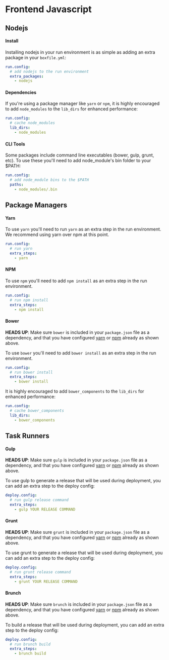 # Frontend Javascript

## Nodejs

#### Install
Installing nodejs in your run environment is as simple as adding an extra package in your `boxfile.yml`:

```yaml
run.config:
  # add nodejs to the run environment
  extra_packages:
    - nodejs
```

#### Dependencies
If you're using a package manager like `yarn` or `npm`, it is highly encouraged to add `node_modules` to the `lib_dirs` for enhanced performance:

```yaml
run.config:
  # cache node_modules
  lib_dirs:
    - node_modules
```

#### CLI Tools
Some packages include command line executables (bower, gulp, grunt, etc). To use these you'll need to add node_module's bin folder to your $PATH:

```yaml
run.config:
  # add node_module bins to the $PATH
  paths:
    - node_modules/.bin
```

## Package Managers

#### Yarn
To use `yarn` you'll need to run `yarn` as an extra step in the run environment. We recommend using yarn over npm at this point.

```yaml
run.config:
  # run yarn
  extra_steps:
    - yarn
```

#### NPM
To use `npm` you'll need to add `npm install` as an extra step in the run environment.

```yaml
run.config:
  # run npm install
  extra_steps:
    - npm install
```

#### Bower
**HEADS UP**: Make sure `bower` is included in your `package.json` file as a dependency, and that you have configured [yarn](#yarn) or [npm](#npm) already as shown above.

To use `bower` you'll need to add `bower install` as an extra step in the run environment.

```yaml
run.config:
  # run bower install
  extra_steps:
    - bower install
```

It is highly encouraged to add `bower_components` to the `lib_dirs` for enhanced performance:

```yaml
run.config:
  # cache bower_components
  lib_dirs:
    - bower_components
```

## Task Runners

#### Gulp
**HEADS UP**: Make sure `gulp` is included in your `package.json` file as a dependency, and that you have configured [yarn](#yarn) or [npm](#npm) already as shown above.

To use gulp to generate a release that will be used during deployment, you can add an extra step to the deploy config:

```yaml
deploy.config:
  # run gulp release command
  extra_steps:
    - gulp YOUR RELEASE COMMAND
```

#### Grunt
**HEADS UP**: Make sure `grunt` is included in your `package.json` file as a dependency, and that you have configured [yarn](#yarn) or [npm](#npm) already as shown above.

To use grunt to generate a release that will be used during deployment, you can add an extra step to the deploy config:

```yaml
deploy.config:
  # run grunt release command
  extra_steps:
    - grunt YOUR RELEASE COMMAND
```

#### Brunch
**HEADS UP**: Make sure `brunch` is included in your `package.json` file as a dependency, and that you have configured [yarn](#yarn) or [npm](#npm) already as shown above.

To build a release that will be used during deployment, you can add an extra step to the deploy config:

```yaml
deploy.config:
  # run brunch build
  extra_steps:
    - brunch build
```
